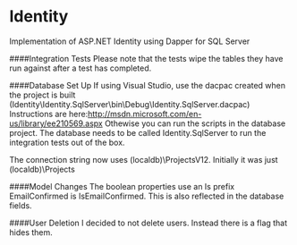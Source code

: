 Identity
========

Implementation of ASP.NET Identity using Dapper for SQL Server

####Integration Tests
Please note that the tests wipe the tables they have run against after a test has completed.

####Database Set Up
If using Visual Studio, use the dacpac created when the project is built (Identity\Identity.SqlServer\bin\Debug\Identity.SqlServer.dacpac)
Instructions are here:http://msdn.microsoft.com/en-us/library/ee210569.aspx
Othewise you can run the scripts in the database project. The database needs to be called Identity.SqlServer to run the integration tests out of the box.

The connection string now uses (localdb)\ProjectsV12. Initially it was just (localdb)\Projects

####Model Changes
The boolean properties use an Is prefix
EmailConfirmed is IsEmailConfirmed. This is also reflected in the database fields.

####User Deletion
I decided to not delete users. Instead there is a flag that hides them.
